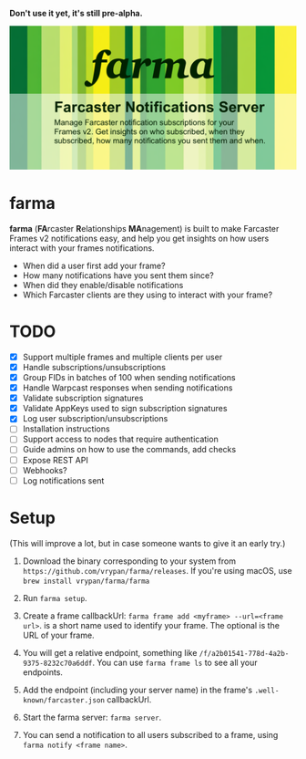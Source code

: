 **Don't use it yet, it's still pre-alpha.**

![farma-git-social](farma-git-social.png)

# farma

**farma** (**FA**rcaster **R**elationships **MA**nagement) is built to make Farcaster Frames v2
notifications easy, and help you get insights on how users interact with your
frames notifications.

- When did a user first add your frame?
- How many notifications have you sent them since?
- When did they enable/disable notifications
- Which Farcaster clients are they using to interact with your frame?

# TODO

- [x] Support multiple frames and multiple clients per user
- [x] Handle subscriptions/unsubscriptions
- [x] Group FIDs in batches of 100 when sending notifications
- [x] Handle Warpcast responses when sending notifications
- [x] Validate subscription signatures
- [x] Validate AppKeys used to sign subscription signatures
- [x] Log user subscription/unsubscriptions
- [ ] Installation instructions
- [ ] Support access to nodes that require authentication
- [ ] Guide admins on how to use the commands, add checks
- [ ] Expose REST API
- [ ] Webhooks?
- [ ] Log notifications sent

# Setup

(This will improve a lot, but in case someone wants to give it an early try.)

1. Download the binary corresponding to your system from `https://github.com/vrypan/farma/releases`.
If you're using macOS, use `brew install vrypan/farma/farma`

2. Run `farma setup`.

3. Create a frame callbackUrl: `farma frame add <myframe> --url=<frame url>`.
<myframe> is a short name used to identify your frame. The optional <frame url> is the URL of your frame.

4. You will get a relative endpoint, something like `/f/a2b01541-778d-4a2b-9375-8232c70a6ddf`.
You can use `farma frame ls` to see all your endpoints.

5. Add the endpoint (including your server name) in the frame's `.well-known/farcaster.json` callbackUrl.

6. Start the farma server: `farma server`.

7. You can send a notification to all users subscribed to a frame, using `farma notify <frame name>`.
